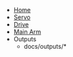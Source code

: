 
* [Home](index.md)
* [Servo](servo.md)
* [Drive](drive.md)
* [Main Arm](Main_Arm_Board.md)
* Outputs
    * docs/outputs/*
